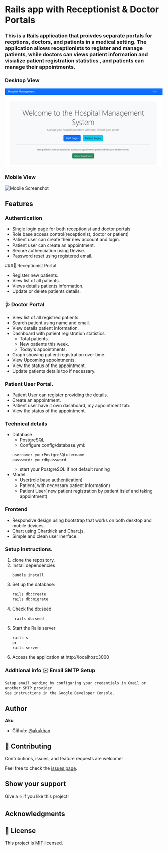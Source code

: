 # Rails app with Receptionist & Doctor Portals

### This is a Rails application that proivdes separate portals for recptions, doctors, and patients in a medical setting. The application allows receptionists to register and manage patients, while doctors can views patient information and visialize patient registration statistics , and patients can manage their appointments.

### Desktop View
![Desktop Screenshot](screenshots/desktop.png)

### Mobile View
![Mobile Screenshot](screenshots/mobile.png)

## Features

### Authentication
 - Single login page for both receptionist and doctor portals
 - Role base access control(receptionist, doctor or patient)
 - Patient user can create their new account and login.
 - Patient user can create an appointment.
 - Secure authenciation using Devise.
 - Password reset using registered email.

###🧾  Receptionist Portal
  - Register new patients.
  - View list of all patients.
  - Views details patients information.
  - Update or delete patients details.

### 🩺 Doctor Portal
  - View list of all registred patients.
  - Search patient using name and email.
  - View details patient information.
  - Dashboard with patient registration statistics.
    - Total patients.
    - New patients this week.
    - Today's appointments.
  - Graph showing patient registration over time.    
  - View Upcoming appointments.
  - View the status of the appointment.
  - Update patients details too if necessary.
 

### Patient User Portal.
  - Patient User can register providing the details.
  - Create an appointment.
  - Patient user have it own dashboard, my appointment tab.
  - View the status of the appointment.

### Technical details
  - Database
    - PostgreSQL
    - Configure config/database.yml:
    ```
    username: yourPostgreSQLusername
    password: yourdbpassword
    ```
    - start your PostgreSQL if not default running
  - Model
    - User(role base authentication)
    - Patient( with necessary patient information)
    - Patient User( new patient registration by patient itslef and taking appointment)

### Frontend
 - Responsive design using bootstrap that works on both desktop and mobile devices.
 - Chart using Chartkick and Chart.js.
 - Simple and clean user inerface.

 ### Setup instructions.

 1. clone the repository.
 2. Install dependencies
    ```
    bundle install
    ```
 3. Set up the database:
    ```
    rails db:create
    rails db:migrate
    ```
 4. Check the db:seed
    ```
     rails db:seed
    ```
 5. Start the Rails server
    ```
    rails s
    or
    rails server
    ```
6. Access the application at http://localhost:3000

### Additional info ✉️ Email SMTP Setup
    Setup email sending by configuring your credentials in Gmail or another SMTP provider.
    See instructions in the Google Developer Console.

## Author

**Aku**

- Github: [@akukhan](https://github.com/akukhan)


## 🤝 Contributing

Contributions, issues, and feature requests are welcome!

Feel free to check the [issues page](../../issues/).

## Show your support

Give a ⭐️ if you like this project!

## Acknowledgments




## 📝 License

This project is [MIT](./MIT.md) licensed.